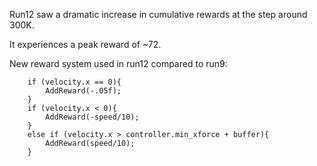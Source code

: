Run12 saw a dramatic increase in cumulative rewards at the step around 300K.

It experiences a peak reward of ~72.


New reward system used in run12 compared to run9:

        if (velocity.x == 0){
            AddReward(-.05f);
        }
        if (velocity.x < 0){
            AddReward(-speed/10);
        }
        else if (velocity.x > controller.min_xforce + buffer){
            AddReward(speed/10);
        }

